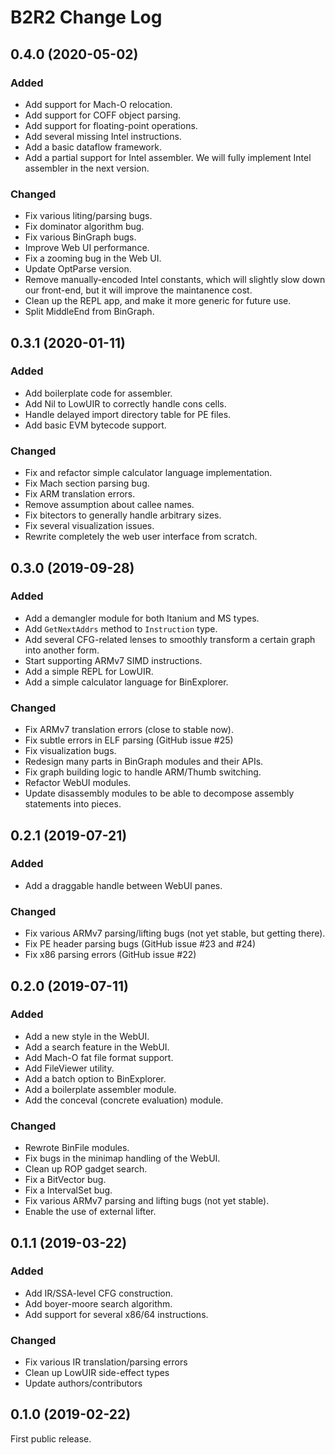 # B2R2 Change Log

## 0.4.0 (2020-05-02)

### Added
- Add support for Mach-O relocation.
- Add support for COFF object parsing.
- Add support for floating-point operations.
- Add several missing Intel instructions.
- Add a basic dataflow framework.
- Add a partial support for Intel assembler. We will fully implement Intel
  assembler in the next version.

### Changed
- Fix various liting/parsing bugs.
- Fix dominator algorithm bug.
- Fix various BinGraph bugs.
- Improve Web UI performance.
- Fix a zooming bug in the Web UI.
- Update OptParse version.
- Remove manually-encoded Intel constants, which will slightly slow down our
  front-end, but it will improve the maintanence cost.
- Clean up the REPL app, and make it more generic for future use.
- Split MiddleEnd from BinGraph.

## 0.3.1 (2020-01-11)

### Added
- Add boilerplate code for assembler.
- Add Nil to LowUIR to correctly handle cons cells.
- Handle delayed import directory table for PE files.
- Add basic EVM bytecode support.

### Changed
- Fix and refactor simple calculator language implementation.
- Fix Mach section parsing bug.
- Fix ARM translation errors.
- Remove assumption about callee names.
- Fix bitectors to generally handle arbitrary sizes.
- Fix several visualization issues.
- Rewrite completely the web user interface from scratch.

## 0.3.0 (2019-09-28)

### Added
- Add a demangler module for both Itanium and MS types.
- Add `GetNextAddrs` method to `Instruction` type.
- Add several CFG-related lenses to smoothly transform a certain graph into
  another form.
- Start supporting ARMv7 SIMD instructions.
- Add a simple REPL for LowUIR.
- Add a simple calculator language for BinExplorer.

### Changed
- Fix ARMv7 translation errors (close to stable now).
- Fix subtle errors in ELF parsing (GitHub issue #25)
- Fix visualization bugs.
- Redesign many parts in BinGraph modules and their APIs.
- Fix graph building logic to handle ARM/Thumb switching.
- Refactor WebUI modules.
- Update disassembly modules to be able to decompose assembly statements into
  pieces.

## 0.2.1 (2019-07-21)

### Added
- Add a draggable handle between WebUI panes.

### Changed
- Fix various ARMv7 parsing/lifting bugs (not yet stable, but getting there).
- Fix PE header parsing bugs (GitHub issue #23 and #24)
- Fix x86 parsing errors (GitHub issue #22)

## 0.2.0 (2019-07-11)

### Added
- Add a new style in the WebUI.
- Add a search feature in the WebUI.
- Add Mach-O fat file format support.
- Add FileViewer utility.
- Add a batch option to BinExplorer.
- Add a boilerplate assembler module.
- Add the conceval (concrete evaluation) module.

### Changed
- Rewrote BinFile modules.
- Fix bugs in the minimap handling of the WebUI.
- Clean up ROP gadget search.
- Fix a BitVector bug.
- Fix a IntervalSet bug.
- Fix various ARMv7 parsing and lifting bugs (not yet stable).
- Enable the use of external lifter.

## 0.1.1 (2019-03-22)

### Added
- Add IR/SSA-level CFG construction.
- Add boyer-moore search algorithm.
- Add support for several x86/64 instructions.

### Changed
- Fix various IR translation/parsing errors
- Clean up LowUIR side-effect types
- Update authors/contributors

## 0.1.0 (2019-02-22)

First public release.
